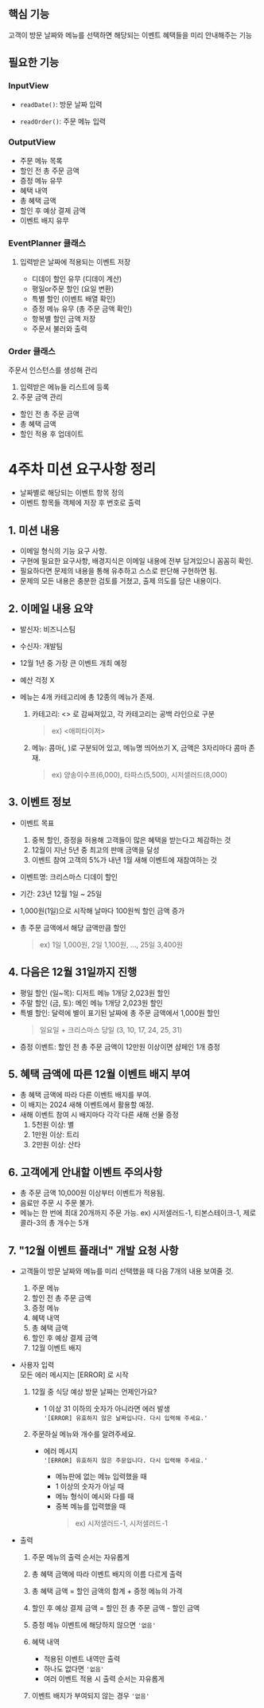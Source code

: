 ## 핵심 기능

고객이 방문 날짜와 메뉴를 선택하면 해당되는 이벤트 혜택들을 미리 안내해주는 기능

## 필요한 기능

### InputView

- `readDate()`: 방문 날짜 입력

- `readOrder()`: 주문 메뉴 입력

### OutputView

- 주문 메뉴 목록
- 할인 전 총 주문 금액
- 증정 메뉴 유무
- 혜택 내역
- 총 혜택 금액
- 할인 후 예상 결제 금액
- 이벤트 배지 유무

### EventPlanner 클래스

1. 입력받은 날짜에 적용되는 이벤트 저장

   - 디데이 할인 유무 (디데이 계산)
   - 평일or주문 할인 (요일 변환)
   - 특별 할인 (이벤트 배열 확인)
   - 증정 메뉴 유무 (총 주문 금액 확인)
   - 항복별 할인 금액 저장
   - 주문서 불러와 출력

### Order 클래스

주문서 인스턴스를 생성해 관리

1. 입력받은 메뉴들 리스트에 등록
2. 주문 금액 관리

- 할인 전 총 주문 금액
- 총 혜택 금액
- 할인 적용 후 업데이트

# 4주차 미션 요구사항 정리

- 날짜별로 해당되는 이벤트 항목 정의
- 이벤트 항목들 객체에 저장 후 번호로 출력

## 1. 미션 내용

- 이메일 형식의 기능 요구 사항.
- 구현에 필요한 요구사항, 배경지식은 이메일 내용에 전부 담겨있으니 꼼꼼히 확인.
- 필요하다면 문제의 내용을 통해 유추하고 스스로 판단해 구현하면 됨.
- 문제의 모든 내용은 충분한 검토를 거쳤고, 출제 의도를 담은 내용이다.

## 2. 이메일 내용 요약

- 발신자: 비즈니스팀
- 수신자: 개발팀

- 12월 1년 중 가장 큰 이벤트 개최 예정
- 예산 걱정 X

- 메뉴는 4개 카테고리에 총 12종의 메뉴가 존재.

  1. 카테고리: <> 로 감싸져있고, 각 카테고리는 공백 라인으로 구분

     > ex) <애피타이저>

  2. 메뉴: 콤마(, )로 구분되어 있고, 메뉴명 띄어쓰기 X, 금액은 3자리마다 콤마 존재.
     > ex) 양송이수프(6,000), 타파스(5,500), 시저샐러드(8,000)

## 3. 이벤트 정보

- 이벤트 목표

  1. 중복 할인, 증정을 허용해 고객들이 많은 혜택을 받는다고 체감하는 것
  2. 12월이 지난 5년 중 최고의 판매 금액을 달성
  3. 이벤트 참여 고객의 5%가 내년 1월 새해 이벤트에 재참여하는 것

- 이벤트명: 크리스마스 디데이 할인
- 기간: 23년 12월 1일 ~ 25일
- 1,000원(1일)으로 시작해 날마다 100원씩 할인 금액 증가
- 총 주문 금액에서 해당 금액만큼 할인
  > ex) 1일 1,000원, 2일 1,100원, ..., 25일 3,400원

## 4. 다음은 12월 31일까지 진행

- 평일 할인 (일~목): 디저트 메뉴 1개당 2,023원 할인
- 주말 할인 (금, 토): 메인 메뉴 1개당 2,023원 할인
- 특별 할인: 달력에 별이 표기된 날짜에 총 주문 금액에서 1,000원 할인
  > 일요일 + 크리스마스 당일 (3, 10, 17, 24, 25, 31)
- 증정 이벤트: 할인 전 총 주문 금액이 12만원 이상이면 샴페인 1개 증정

## 5. 혜택 금액에 따른 12월 이벤트 배지 부여

- 총 혜택 금액에 따라 다른 이벤트 배지를 부여.
- 이 배지는 2024 새해 이벤트에서 활용할 예정.
- 새해 이벤트 참여 시 배지마다 각각 다른 새해 선물 증정
  1. 5천원 이상: 별
  2. 1만원 이상: 트리
  3. 2만원 이상: 산타

## 6. 고객에게 안내할 이벤트 주의사항

- 총 주문 금액 10,000원 이상부터 이벤트가 적용됨.
- 음료만 주문 시 주문 불가.
- 메뉴는 한 번에 최대 20개까지 주문 가능.
  ex) 시저샐러드-1, 티본스테이크-1, 제로콜라-3의 총 개수는 5개

## 7. "12월 이벤트 플래너" 개발 요청 사항

- 고객들이 방문 날짜와 메뉴를 미리 선택했을 때 다음 7개의 내용 보여줄 것.

  1. 주문 메뉴
  2. 할인 전 총 주문 금액
  3. 증정 메뉴
  4. 혜택 내역
  5. 총 혜택 금액
  6. 할인 후 예상 결제 금액
  7. 12월 이벤트 배지

- 사용자 입력  
  모든 에러 메시지는 [ERROR] 로 시작

  1. 12월 중 식당 예상 방문 날짜는 언제인가요?

     - 1 이상 31 이하의 숫자가 아니라면 에러 발생  
       `'[ERROR] 유효하지 않은 날짜입니다. 다시 입력해 주세요.'`

  2. 주문하실 메뉴와 개수를 알려주세요.

     - 에러 메시지  
       `'[ERROR] 유효하지 않은 주문입니다. 다시 입력해 주세요.'`

       - 메뉴판에 없는 메뉴 입력했을 때
       - 1 이상의 숫자가 아닐 때
       - 메뉴 형식이 예시와 다를 때
       - 중복 메뉴를 입력했을 때
         > ex) 시저샐러드-1, 시저샐러드-1

- 출력

  1. 주문 메뉴의 출력 순서는 자유롭게
  2. 총 혜택 금액에 따라 이벤트 배지의 이름 다르게 출력
  3. 총 혜택 금액 = 할인 금액의 합계 + 증정 메뉴의 가격
  4. 할인 후 예상 결제 금액 = 할인 전 총 주문 금액 - 할인 금액
  5. 증정 메뉴 이벤트에 해당하지 않으면 `'없음'`
  6. 혜택 내역

     - 적용된 이벤트 내역만 출력
     - 하나도 없다면 `'없음'`
     - 여러 이벤트 적용 시 출력 순서는 자유롭게

  7. 이벤트 배지가 부여되지 않는 경우 `'없음'`
